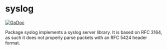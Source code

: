 # syslog

[![GoDoc](https://godoc.org/github.com/brendangibat/deis/logger/syslog?status.svg)](https://godoc.org/github.com/brendangibat/deis/logger/syslog)

Package syslog implements a syslog server library. It is based on RFC 3164, as 
such it does not properly parse packets with an RFC 5424 header format.
